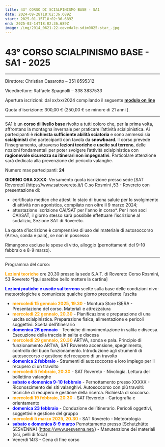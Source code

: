 ```yaml
---
title: 43° CORSO DI SCIALPINISMO BASE - SA1
date: 2024-09-28T18:02:36.689Z
start: 2025-01-15T18:02:36.689Z
end: 2025-03-14T18:02:36.689Z
image: /img/2014_0621-22-cevedale-sdim0025-star_.jpg
---
```

# 43° CORSO SCIALPINISMO BASE - SA1 - 2025

- - -

Direttore: Christian Casarotto – 351 8595312

Vicedirettore: Raffaele Spagnolli – 338 3837533

Apertura iscrizioni: dal xx/xx/2024 compilando il seguente [**modulo on line**](url)

Quota d'iscrizione: 300,00 € (250,00 € se minore di 21 anni ).

- - -

SA1 è un **corso di livello base** rivolto a tutti coloro che, per la prima volta, affrontano la montagna invernale per praticare l’attività scialpinistica. Ai partecipanti è **richiesta sufficiente abilità sciatoria** e sono ammessi sia **scialpinisti** che partecipanti con tavola da **snowboard**. Il corso prevede l’insegnamento, attraverso **lezioni teoriche e uscite sul terreno**, delle nozioni fondamentali per poter svolgere l’attività scialpinistica con **ragionevole sicurezza su itinerari non impegnativi**. Particolare attenzione sarà dedicata alla prevenzione del pericolo valanghe.

Numero max partecipanti: **24**

**GIORNO ORA XXXX**: Versamento quota iscrizione presso sede [SAT Rovereto] (https://www.satrovereto.it/) C.so Rosmini ,53 - Rovereto con presentazione di:
* certificato medico che attesti lo stato di buona salute per lo svolgimento di attività non agonistica, compilato non oltre il 9 marzo 2024;
* attestazione iscrizione CAI/SAT per l'anno in corso*. Per i non soci CAI/SAT, il giorno stesso sarà possibile effettuare l’iscrizione al sodalizio, Sezione SAT di Rovereto.

La quota d'iscrizione è comprensiva di uso del materiale di autosoccorso (Artva, sonda e pala), se non in possesso

Rimangono escluse le spese di vitto, alloggio (pernottamenti del 9-10 febbraio e 8-9 marzo).


- - -

Programma del corso:

<font color="orange">**Lezioni teoriche**</font> ore 20.30 presso la sede S.A.T. di Rovereto Corso Rosmini, 53 Rovereto *[qui sarebbe bello mettere la cartina]

<font color="blue">**Lezioni pratiche e uscite sul terreno** </font> scelte sulla base delle condizioni nivo-meteorologiche e comunicate qualche giorno precedente l’uscita

* <font color="orange">**mercoledì 15 gennaio 2025, 19.30** </font>- Montura Store ISERA - Presentazione del corso. Materiali e attrezzatura
* <font color="orange">**mercoledì 22 gennaio, 20.30**</font> - Pianificazione e preparazione di una uscita scialpinistica. Preparazione fisica, alimentazione e pericoli soggettivi. Scelta dell’itinerario
* <font color="blue">**domenica 26 gennaio**</font> - Tecniche di movimentazione in salita e discesa. Esecuzione della traccia in salita e discesa
* <font color="orange">**mercoledì 29 gennaio, 20.30** </font> ARTVA, sonda e pala. Principio di funzionamento ARTVA, SAT Rovereto accensione, spegnimento, controllo del buon funzionamento.
  Introduzione agli strumenti di autosoccorso e gestione del
  recupero di un travolto
* <font color="blue">**domenica 2 febbraio** </font> - Strumenti di autosoccorso e loro impiego per il recupero di un travolto
* <font color="orange">**mercoledì 5 febbraio, 20.30** </font> - SAT Rovereto - Nivologia. Lettura del bollettino valanghe
* <font color="blue">**sabato e domenica 9-10 febbraio** </font> - Pernottamento presso XXXXX - Riconoscimento dei siti valanghivi. Autosoccorso con più travolti: tecniche di recupero e gestione della ricerca. Richiesta
  di soccorso.
* <font color="orange">**mercoledì 19 febbraio, 20.30** </font> - SAT Rovereto - Cartografia e orientamento
* <font color="blue">**domenica 23 febbraio** </font> - Conduzione dell’itinerario. Pericoli oggettivi, soggettivi e gestione del gruppo
* <font color="orange">**mercoledì 5 marzo 2025, 20.30** </font> - SAT Rovereto - Meteorologia
* <font color="blue">**sabato e domenica 8-9 marzo** </font> Pernottamento presso [Schutzhütte SESVENNA] (https://www.sesvenna.net/)  - Manutenzione dei materiali (sci, pelli di foca)
* Venerdì 14/3 - Cena di fine corso